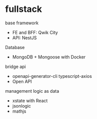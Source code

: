 # fullstack

base framework

- FE and BFF: Qwik City
- API: NestJS

Database

- MongoDB + Mongoose with Docker

bridge api

- openapi-generator-cli typescript-axios
- Open API

management logic as data

- xstate with React
- jsonlogic
- mathjs
